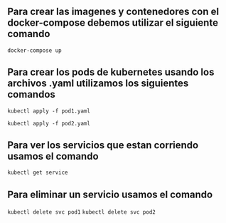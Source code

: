 ## Para crear las imagenes y contenedores con el docker-compose debemos utilizar el siguiente comando

```docker-compose up```


## Para crear los pods de kubernetes usando los archivos .yaml utilizamos los siguientes comandos

```kubectl apply -f pod1.yaml```

```kubectl apply -f pod2.yaml```


## Para ver los servicios que estan corriendo usamos el comando

```kubectl get service```


## Para eliminar un servicio usamos el comando

```kubectl delete svc pod1```
```kubectl delete svc pod2```